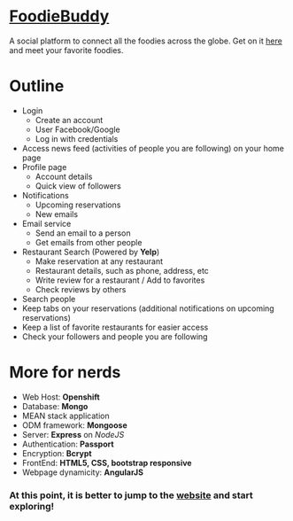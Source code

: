 # [FoodieBuddy](http://webdev2016-shankarvivek.rhcloud.com/project/client/index.html#/ "FoodieBuddy")

A social platform to connect all the foodies across the globe. Get on it [here](http://webdev2016-shankarvivek.rhcloud.com/project/client/index.html#/ "FoodieBuddy") and meet your favorite foodies.

# Outline

+ Login
  - Create an account
  - User Facebook/Google
  - Log in with credentials
+ Access news feed (activities of people you are following) on your home page 
+ Profile page 
  - Account details 
  - Quick view of followers
+ Notifications
  - Upcoming reservations
  - New emails
+ Email service
  - Send an email to a person
  - Get emails from other people
+ Restaurant Search (Powered by __Yelp__)
  - Make reservation at any restaurant
  - Restaurant details, such as phone, address, etc
  - Write review for a restaurant / Add to favorites
  - Check reviews by others
+ Search people
+ Keep tabs on your reservations (additional notifications on upcoming reservations)
+ Keep a list of favorite restaurants for easier access
+ Check your followers and people you are following

# More for nerds

+	Web Host: __Openshift__
+	Database: __Mongo__
+	MEAN stack application
+	ODM framework: __Mongoose__
+	Server: __Express__ on *NodeJS*
+	Authentication: __Passport__
+	Encryption: __Bcrypt__
+	FrontEnd: __HTML5, CSS, bootstrap responsive__
+	Webpage dynamicity: __AngularJS__


### At this point, it is better to jump to the [website](http://webdev2016-shankarvivek.rhcloud.com/project/client/index.html#/ "FoodieBuddy") and start exploring!
